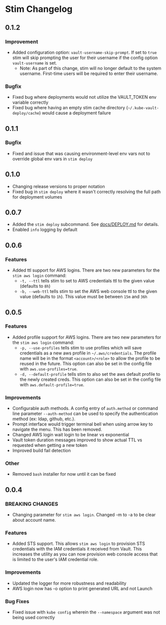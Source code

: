 # Stim Changelog

## 0.1.2

### Improvement
* Added configuration option: `vault-username-skip-prompt`. If set to `true` stim will skip prompting the user for their username if the config option `vault-username` is set.
  * Note: As part of this change, stim will no longer default to the system username. First-time users will be required to enter their username.

### Bugfix
* Fixed bug where deployments would not utilize the VAULT_TOKEN env variable correctly
* Fixed bug where having an empty stim cache directory (`~/.kube-vault-deploy/cache`) would cause a deployment failure

## 0.1.1

### Bugfix
* Fixed and issue that was causing environment-level env vars not to override global env vars in `stim deploy`

## 0.1.0
* Changing release versions to proper notation
* Fixed bug in `stim deploy` where it wasn't correctly resolving the full path for deployment volumes

## 0.0.7
* Added the `stim deploy` subcommand.  See [docs/DEPLOY.md](docs/DEPLOY.md) for details.
* Enabled `info` logging by default

## 0.0.6

### Features
* Added ttl support for AWS logins.  There are two new parameters for the `stim aws login` command:
  * `-t, --ttl` tells stim to set to AWS credentials ttl to the given value (defaults to `8h`)
  * `-b, --web-ttl` tells stim to set the AWS web console ttl to the given value (defaults to `1h`).  This value must be between `15m` and `36h`

## 0.0.5

### Features
* Added profile support for AWS logins. There are two new parameters for the `stim aws login` command:
  * `-p, --use-profiles` tells stim to use profiles which will save credentials as a new aws profile in `~/.aws/credentials`. The profile name will be in the format `<account>/<role>` to allow the profile to be reused in the future.  This option can also be set in the config file with `aws.use-profiles=true`.
  * `-d, --default-profile` tells stim to also set the aws default profile to the newly created creds. This option can also be set in the config file with `aws.default-profile=true`.

### Improvements
* Configurable auth methods.  A config entry of `auth.method` or command line parameter `--auth-method` can be used to specify the authentication method (ex: ldap, github, etc.).
* Prompt interface would trigger terminal bell when using arrow key to navigate the menu. This has been removed.
* Changed AWS login wait login to be linear vs exponential
* Vault token duration messages improved to show actual TTL vs requested when getting a new token
* Improved build fail detection

### Other
* Removed `bash` installer for now until it can be fixed

## 0.0.4
### BREAKING CHANGES
* Changing parameter for `stim aws login`. Changed -m to -a to be clear about account name.

### Features
* Added STS support.  This allows `stim aws login` to provision STS credentials with the IAM credentials it received from Vault.  This increases the utility as you can now provision web console access that is limited to the user's IAM credential role.

### Improvements
* Updated the logger for more robustness and readability
* AWS login now has -o option to print generated URL and not Launch

### Bug Fixes
* Fixed issue with `kube config` wherein the `--namespace` argument  was not being used correctly

